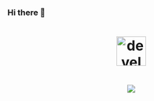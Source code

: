 ### Hi there 👋



<h1 align="center">
  <img src="/Images/yelan.gif" alt="developer gif"  height="60px">
</h1>

 <h1 align="center">
  <a href="https://git.io/typing-svg">
    <img src="https://readme-typing-svg.herokuapp.com/?lines=What+up;Nice+to+meet+you+%F0%9F%91%8B&center=true&size=30">
  </a>
</h1>
<!--
**CvKTZoesr13/CvKTZoesr13** is a ✨ _special_ ✨ repository because its `README.md` (this file) appears on your GitHub profile.

Here are some ideas to get you started:

- 🔭 I’m currently working on ...
- 🌱 I’m currently learning ...
- 👯 I’m looking to collaborate on ...
- 🤔 I’m looking for help with ...
- 💬 Ask me about ...
- 📫 How to reach me: ...
- 😄 Pronouns: ...
- ⚡ Fun fact: ...
-->
